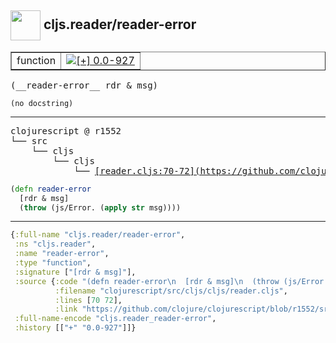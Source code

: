 ## <img width="48px" valign="middle" src="http://i.imgur.com/Hi20huC.png"> cljs.reader/reader-error

 <table border="1">
<tr>
<td>function</td>
<td><a href="https://github.com/cljsinfo/api-refs/tree/0.0-927"><img valign="middle" alt="[+] 0.0-927" src="https://img.shields.io/badge/+-0.0--927-lightgrey.svg"></a> </td>
</tr>
</table>

 <samp>
(__reader-error__ rdr & msg)<br>
</samp>

```
(no docstring)
```

---

 <pre>
clojurescript @ r1552
└── src
    └── cljs
        └── cljs
            └── <ins>[reader.cljs:70-72](https://github.com/clojure/clojurescript/blob/r1552/src/cljs/cljs/reader.cljs#L70-L72)</ins>
</pre>

```clj
(defn reader-error
  [rdr & msg]
  (throw (js/Error. (apply str msg))))
```


---

```clj
{:full-name "cljs.reader/reader-error",
 :ns "cljs.reader",
 :name "reader-error",
 :type "function",
 :signature ["[rdr & msg]"],
 :source {:code "(defn reader-error\n  [rdr & msg]\n  (throw (js/Error. (apply str msg))))",
          :filename "clojurescript/src/cljs/cljs/reader.cljs",
          :lines [70 72],
          :link "https://github.com/clojure/clojurescript/blob/r1552/src/cljs/cljs/reader.cljs#L70-L72"},
 :full-name-encode "cljs.reader_reader-error",
 :history [["+" "0.0-927"]]}

```

